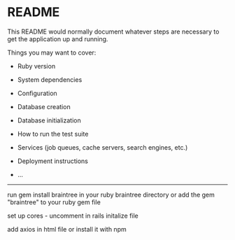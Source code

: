 # README

This README would normally document whatever steps are necessary to get the
application up and running.

Things you may want to cover:

* Ruby version

* System dependencies

* Configuration

* Database creation

* Database initialization

* How to run the test suite

* Services (job queues, cache servers, search engines, etc.)

* Deployment instructions

* ...


---
run gem install braintree in your ruby braintree directory or add the gem "braintree" to your ruby gem file

set up cores - uncomment in rails initalize file

add axios in html file or install it with npm
